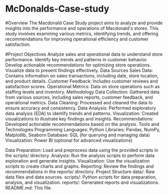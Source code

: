 # McDonalds-Case-study

#Overview
The Macdonald Case Study project aims to analyze and provide insights into the performance and operations of Macdonald's stores. This study involves examining various metrics, identifying trends, and offering recommendations for improving operational efficiency and customer satisfaction.

#Project Objectives
Analyze sales and operational data to understand store performance.
Identify key trends and patterns in customer behavior.
Develop actionable recommendations for optimizing store operations.
Visualize data to present findings effectively.
Data Sources
Sales Data: Contains information on sales transactions, including date, store location, and product details.
Customer Feedback: Includes customer reviews and satisfaction scores.
Operational Metrics: Data on store operations such as staffing levels and inventory.
Methodology
Data Collection: Gathered data from various sources, including sales reports, customer feedback, and operational metrics.
Data Cleaning: Processed and cleaned the data to ensure accuracy and consistency.
Data Analysis: Performed exploratory data analysis (EDA) to identify trends and patterns.
Visualization: Created visualizations to illustrate key findings and insights.
Recommendations: Developed actionable recommendations based on the analysis.
Tools and Technologies
Programming Languages: Python
Libraries: Pandas, NumPy, Matplotlib, Seaborn
Database: SQL (for querying and managing data)
Visualization: Power BI (optional for advanced visualizations)

Data Preparation: Load and preprocess data using the provided scripts in the scripts/ directory.
Analysis: Run the analysis scripts to perform data exploration and generate insights.
Visualization: Use the visualization scripts to create charts and graphs.
Reporting: Review the findings and recommendations in the reports/ directory.
Project Structure
data/: Raw data files and data sources.
scripts/: Python scripts for data preparation, analysis, and visualization.
reports/: Generated reports and visualizations.
README.md: This file.
